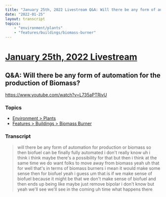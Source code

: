 ```yaml
---
title: "January 25th, 2022 Livestream Q&A: Will there be any form of automation for the production of Biomass?"
date: "2022-01-25"
layout: transcript
topics:
    - "environment/plants"
    - "features/buildings/biomass-burner"
---
```

# [January 25th, 2022 Livestream](../2022-01-25.md)
## Q&A: Will there be any form of automation for the production of Biomass?
https://www.youtube.com/watch?v=L735aPTRivU

### Topics
* [Environment > Plants](../topics/environment/plants.md)
* [Features > Buildings > Biomass Burner](../topics/features/buildings/biomass-burner.md)

### Transcript

> will there be any form of automation for production or biomass so then biofuel can be finally fully automated i don't really know uh i think i think maybe there's a possibility for that but then i think at the same time we do want folks to move away from biomass yeah uh that for well that's in terms of biomass burners i mean it would make some sense then for biofuel yeah i guess um that is if we make sense of biofuel because it might be that we don't make sense of biofuel and then ends up being like maybe just remove bipolar i don't know but yeah we'll see we'll see in the coming uh time what happens there
